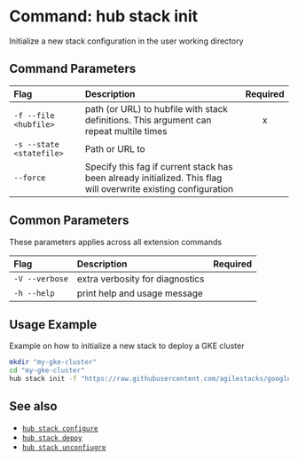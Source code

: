 # Command: hub stack init

Initialize a new stack configuration in the user working directory

## Command Parameters

| Flag   | Description | Required
| :-------- | :-------- | :-: |
| `-f --file <hubfile>` | path (or URL) to hubfile with stack definitions. This argument can repeat multile times | x |
| `-s --state <statefile>` | Path or URL to  |
| `--force` | Specify this fag if current stack has been already initialized. This flag will overwrite existing configuration  |

## Common Parameters

These parameters applies across all extension commands

| Flag   | Description | Required
| :-------- | :-------- | :-: |
| `-V --verbose` | extra verbosity for diagnostics | |
| `-h --help` | print help and usage message | |

## Usage Example

Example on how to initialize a new stack to deploy a GKE cluster

```bash
mkdir "my-gke-cluster"
cd "my-gke-cluster"
hub stack init -f "https://raw.githubusercontent.com/agilestacks/google-stacks/main/hub-just-gke.yaml"
```

## See also

* [`hub stack configure`](hub-stack-configure.md)
* [`hub stack depoy`](hub-stack-deploy.md)
* [`hub stack unconfiugre`](hub-stack-unconfiugre.md)
